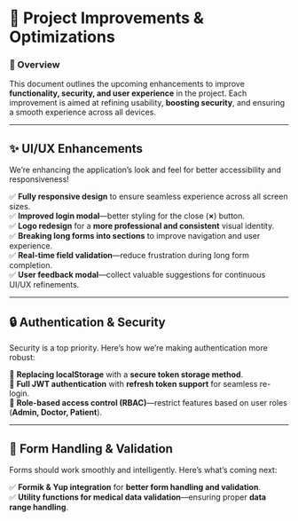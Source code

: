 # 🚀 Project Improvements & Optimizations

### 📌 Overview  
This document outlines the upcoming enhancements to improve **functionality, security, and user experience** in the project. Each improvement is aimed at refining usability, **boosting security**, and ensuring a smooth experience across all devices.

---

## ✨ UI/UX Enhancements  
We’re enhancing the application’s look and feel for better accessibility and responsiveness!  

✅ **Fully responsive design** to ensure seamless experience across all screen sizes.  
✅ **Improved login modal**—better styling for the close (**×**) button.  
✅ **Logo redesign** for a **more professional and consistent** visual identity.  
✅ **Breaking long forms into sections** to improve navigation and user experience.  
✅ **Real-time field validation**—reduce frustration during long form completion.  
✅ **User feedback modal**—collect valuable suggestions for continuous UI/UX refinements.  

---

## 🔒 Authentication & Security  
Security is a top priority. Here’s how we’re making authentication more robust:  

🔐 **Replacing localStorage** with a **secure token storage method**.  
🔐 **Full JWT authentication** with **refresh token support** for seamless re-login.  
🔐 **Role-based access control (RBAC)**—restrict features based on user roles (**Admin, Doctor, Patient**).  

---

## 🧩 Form Handling & Validation  
Forms should work smoothly and intelligently. Here’s what’s coming next:  

✅ **Formik & Yup integration** for **better form handling and validation**.  
✅ **Utility functions for medical data validation**—ensuring proper **data range handling**.  





